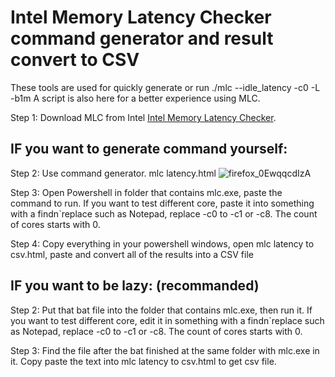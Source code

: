 # Intel Memory Latency Checker command generator and result convert to CSV
These tools are used for quickly generate or run 
./mlc --idle_latency -c0 -L -b1m
A script is also here for a better experience using MLC.

Step 1:
Download MLC from Intel
 [Intel Memory Latency Checker](https://www.intel.com/content/www/us/en/developer/articles/tool/intelr-memory-latency-checker.html).

## IF you want to generate command yourself:

Step 2:
Use command generator.
mlc latency.html
![firefox_0EwqqcdIzA](https://github.com/user-attachments/assets/d965faa1-0c56-4b29-b3f7-31d1d003dbb2)

Step 3:
Open Powershell in folder that contains mlc.exe, paste the command to run.
If you want to test different core, paste it into something with a findn`replace such as Notepad, replace -c0 to -c1 or -c8. The count of cores starts with 0.

Step 4:
Copy everything in your powershell windows, open mlc latency to csv.html, paste and convert all of the results into a CSV file

## IF you want to be lazy: (recommanded)
Step 2:
Put that bat file into the folder that contains mlc.exe, then run it.
If you want to test different core, edit it in something with a findn`replace such as Notepad, replace -c0 to -c1 or -c8. The count of cores starts with 0.

Step 3:
Find the file after the bat finished at the same folder with mlc.exe in it. Copy paste the text into mlc latency to csv.html to get csv file.
